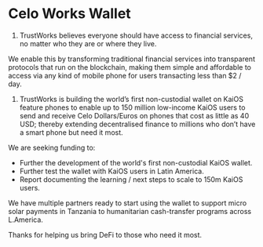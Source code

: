 # Celo Works Wallet

1. TrustWorks believes everyone should have access to financial services, no matter who they are or where they live. 

We enable this by transforming traditional financial services into transparent protocols that run on the blockchain, making them simple and affordable to access via any kind of mobile phone for users transacting less than $2 / day. 

1. TrustWorks is building the world’s first non-custodial wallet on KaiOS feature phones to enable up to 150 million low-income KaiOS users to send and receive Celo Dollars/Euros on phones that cost as little as 40 USD; thereby extending decentralised finance to millions who don’t have a smart phone but need it most. 


We are seeking funding to:

  - Further the development of the world's first non-custodial KaiOS wallet. 
  - Further test the wallet with KaiOS users in Latin America. 
  - Report documenting the learning / next steps to scale to 150m KaiOS users. 

We have multiple partners ready to start using the wallet to support micro solar payments in Tanzania to humanitarian cash-transfer programs across L.America. 

Thanks for helping us bring DeFi to those who need it most. 

